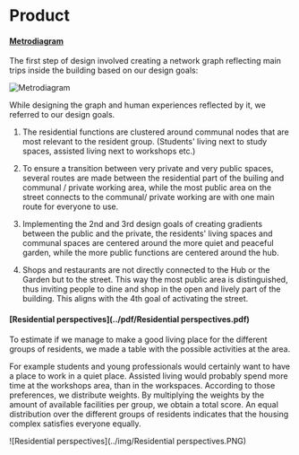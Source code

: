 # Product

#### [Metrodiagram](../pdf/Metro_diagram_scenarios.pdf)

The first step of design involved creating a network graph reflecting main trips inside the building based on our design goals:

![Metrodiagram](../img/Metrodiagram.PNG)

While designing the graph and human experiences reflected by it, we referred to our design goals.

1. The residential functions are clustered around communal nodes that are most relevant to the resident group. (Students' living next to study spaces, assisted living next to workshops etc.)

2. To ensure a transition between very private and very public spaces, several routes are made between the residential part of the builing and communal / private working area, while the most public area on the street connects to the communal/ private working are with one main route for everyone to use. 

2. Implementing the 2nd and 3rd design goals of creating gradients between the public and the private, the residents' living spaces and communal spaces are centered around the more quiet and peaceful garden, while the more public functions are centered around the hub.

3. Shops and restaurants are not directly connected to the Hub or the Garden but to the street. This way the most public area is distinguished, thus inviting people to dine and shop in the open and lively part of the building. This aligns with the 4th goal of activating the street.

#### [Residential perspectives](../pdf/Residential perspectives.pdf)
To estimate if we manage to make a good living place for the different groups of residents, we made a table with the possible activities at the area.

<p>For example students and young professionals would certainly want to have a place to work in a quiet place. Assisted living would probably spend more time at the workshops area, than in the workspaces. According to those preferences, we distribute weights. By multiplying the weights by the amount of available facilities per group, we obtain a total score. An equal distribution over the different groups of residents indicates that the housing complex satisfies everyone equally.</p>

![Residential perspectives](../img/Residential perspectives.PNG)